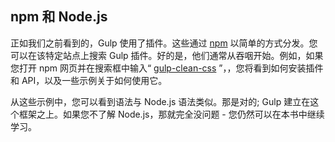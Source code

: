 ## npm 和 Node.js

正如我们之前看到的，Gulp 使用了插件。这些通过 [npm](https://www.npmjs.com/) 以简单的方式分发。您可以在该特定站点上搜索 Gulp 插件。好的是，他们通常从吞咽开始。例如，如果您打开 npm 网页并在搜索框中输入“ [gulp-clean-css](https://www.npmjs.com/search?q=gulp-clean-css) ”，，您将看到如何安装插件和 API，以及一些示例关于如何使用它。

从这些示例中，您可以看到语法与 Node.js 语法类似。那是对的; Gulp 建立在这个框架之上。如果您不了解 Node.js，那就完全没问题 - 您仍然可以在本书中继续学习。
